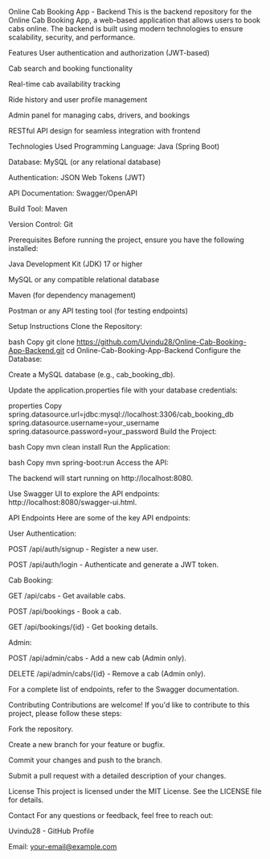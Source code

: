 Online Cab Booking App - Backend
This is the backend repository for the Online Cab Booking App, a web-based application that allows users to book cabs online. The backend is built using modern technologies to ensure scalability, security, and performance.

Features
User authentication and authorization (JWT-based)

Cab search and booking functionality

Real-time cab availability tracking

Ride history and user profile management

Admin panel for managing cabs, drivers, and bookings

RESTful API design for seamless integration with frontend

Technologies Used
Programming Language: Java (Spring Boot)

Database: MySQL (or any relational database)

Authentication: JSON Web Tokens (JWT)

API Documentation: Swagger/OpenAPI

Build Tool: Maven

Version Control: Git

Prerequisites
Before running the project, ensure you have the following installed:

Java Development Kit (JDK) 17 or higher

MySQL or any compatible relational database

Maven (for dependency management)

Postman or any API testing tool (for testing endpoints)

Setup Instructions
Clone the Repository:

bash
Copy
git clone https://github.com/Uvindu28/Online-Cab-Booking-App-Backend.git
cd Online-Cab-Booking-App-Backend
Configure the Database:

Create a MySQL database (e.g., cab_booking_db).

Update the application.properties file with your database credentials:

properties
Copy
spring.datasource.url=jdbc:mysql://localhost:3306/cab_booking_db
spring.datasource.username=your_username
spring.datasource.password=your_password
Build the Project:

bash
Copy
mvn clean install
Run the Application:

bash
Copy
mvn spring-boot:run
Access the API:

The backend will start running on http://localhost:8080.

Use Swagger UI to explore the API endpoints: http://localhost:8080/swagger-ui.html.

API Endpoints
Here are some of the key API endpoints:

User Authentication:

POST /api/auth/signup - Register a new user.

POST /api/auth/login - Authenticate and generate a JWT token.

Cab Booking:

GET /api/cabs - Get available cabs.

POST /api/bookings - Book a cab.

GET /api/bookings/{id} - Get booking details.

Admin:

POST /api/admin/cabs - Add a new cab (Admin only).

DELETE /api/admin/cabs/{id} - Remove a cab (Admin only).

For a complete list of endpoints, refer to the Swagger documentation.

Contributing
Contributions are welcome! If you'd like to contribute to this project, please follow these steps:

Fork the repository.

Create a new branch for your feature or bugfix.

Commit your changes and push to the branch.

Submit a pull request with a detailed description of your changes.

License
This project is licensed under the MIT License. See the LICENSE file for details.

Contact
For any questions or feedback, feel free to reach out:

Uvindu28 - GitHub Profile

Email: your-email@example.com

